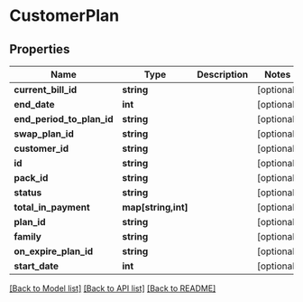 # CustomerPlan

## Properties
Name | Type | Description | Notes
------------ | ------------- | ------------- | -------------
**current_bill_id** | **string** |  | [optional] 
**end_date** | **int** |  | [optional] 
**end_period_to_plan_id** | **string** |  | [optional] 
**swap_plan_id** | **string** |  | [optional] 
**customer_id** | **string** |  | [optional] 
**id** | **string** |  | [optional] 
**pack_id** | **string** |  | [optional] 
**status** | **string** |  | [optional] 
**total_in_payment** | **map[string,int]** |  | [optional] 
**plan_id** | **string** |  | [optional] 
**family** | **string** |  | [optional] 
**on_expire_plan_id** | **string** |  | [optional] 
**start_date** | **int** |  | [optional] 

[[Back to Model list]](../README.md#documentation-for-models) [[Back to API list]](../README.md#documentation-for-api-endpoints) [[Back to README]](../README.md)


